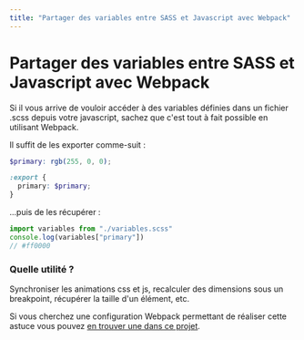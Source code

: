 ```yaml
---
title: "Partager des variables entre SASS et Javascript avec Webpack"
---
```


# Partager des variables entre SASS et Javascript avec Webpack

Si il vous arrive de vouloir accéder à des variables définies dans un fichier .scss depuis votre javascript, sachez que c'est tout à fait possible en utilisant Webpack.

Il suffit de les exporter comme-suit :

```scss
$primary: rgb(255, 0, 0);

:export {
  primary: $primary;
}
```

...puis de les récupérer :

```js
import variables from "./variables.scss"
console.log(variables["primary"])
// #ff0000
```

### Quelle utilité ?

Synchroniser les animations css et js, recalculer des dimensions sous un breakpoint, récupérer la taille d'un élément, etc.

Si vous cherchez une configuration Webpack permettant de réaliser cette astuce vous pouvez [en trouver une dans ce projet](https://github.com/jverneaut/wordpress-starter).
